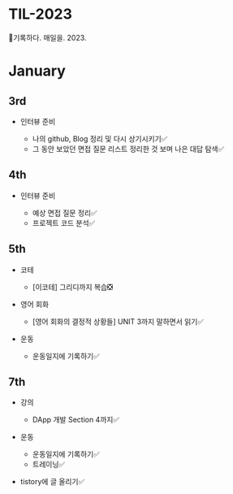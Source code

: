 # TIL-2023
📄기록하다. 매일을. 2023.

# January
## 3rd
- 인터뷰 준비

  - 나의 github, Blog 정리 및 다시 상기시키기✅
  - 그 동안 보았던 면접 질문 리스트 정리한 것 보며 나은 대답 탐색✅
  
## 4th
- 인터뷰 준비

  - 예상 면접 질문 정리✅
  - 프로젝트 코드 분석✅
  
## 5th
- 코테

  - [이코테] 그리디까지 복습❎

- 영어 회화

  - [영어 회화의 결정적 상황들] UNIT 3까지 말하면서 읽기✅

- 운동

  - 운동일지에 기록하기✅

## 7th
- 강의

  - DApp 개발 Section 4까지✅

- 운동

  - 운동일지에 기록하기✅
  - 트레이닝✅
  
- tistory에 글 올리기✅
